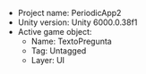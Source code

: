 <!-- UNITY CODE ASSIST INSTRUCTIONS START -->
- Project name: PeriodicApp2
- Unity version: Unity 6000.0.38f1
- Active game object:
  - Name: TextoPregunta
  - Tag: Untagged
  - Layer: UI
<!-- UNITY CODE ASSIST INSTRUCTIONS END -->